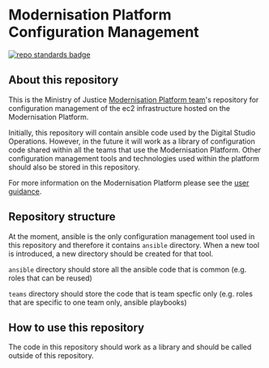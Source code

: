 # Modernisation Platform Configuration Management
[![repo standards badge](https://img.shields.io/badge/dynamic/json?color=blue&style=for-the-badge&logo=github&label=MoJ%20Compliant&query=%24.data%5B%3F%28%40.name%20%3D%3D%20%22modernisation-platform-configuration-management%22%29%5D.status&url=https%3A%2F%2Foperations-engineering-reports.cloud-platform.service.justice.gov.uk%2Fgithub_repositories)](https://operations-engineering-reports.cloud-platform.service.justice.gov.uk/github_repositories#modernisation-platform-configuration-management "Link to report")

## About this repository

This is the Ministry of Justice [Modernisation Platform team](https://github.com/orgs/ministryofjustice/teams/modernisation-platform)'s repository for configuration management of the ec2 infrastructure hosted on the Modernisation Platform.

Initially, this repository will contain ansible code used by the Digital Studio Operations. However, in the future it will work as a library of configuration code shared within all the teams that use the Modernisation Platform. Other configuration management tools and technologies used within the platform should also be stored in this repository.

For more information on the Modernisation Platform please see the [user guidance](https://user-guide.modernisation-platform.service.justice.gov.uk).

## Repository structure

At the moment, ansible is the only configuration management tool used in this repository and therefore it contains `ansible` directory.
When a new tool is introduced, a new directory should be created for that tool.

`ansible` directory should store all the ansible code that is common (e.g. roles that can be reused)

`teams` directory should store the code that is team specfic only (e.g. roles that are specific to one team only, ansible playbooks)

## How to use this repository

The code in this repository should work as a library and should be called outside of this repository.
